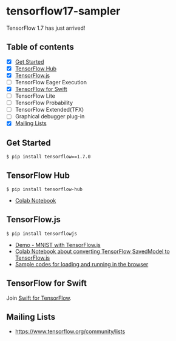 tensorflow17-sampler
===

TensorFlow 1.7 has just arrived!

## Table of contents

- [x] [Get Started](#get-started)
- [x] [TensorFlow Hub](#tensorflow-hub)
- [x] [TensorFlow.js](#tensorflowjs)
- [ ] TensorFlow Eager Execution
- [x] [TensorFlow for Swift](#tensorflow-for-swift)
- [ ] TensorFlow Lite
- [ ] TensorFlow Probability
- [ ] TensorFlow Extended(TFX)
- [ ] Graphical debugger plug-in
- [x] [Mailing Lists](#mailing-lists)

## Get Started

```
$ pip install tensorflow==1.7.0
```

## TensorFlow Hub

```
$ pip install tensorflow-hub
```

* [Colab Notebook](https://colab.research.google.com/drive/1Z3TubjsBuacsRYhPOWktkIW1YbvpmN79) 

## TensorFlow.js

```
$ pip install tensorflowjs
```

* [Demo - MNIST with TensorFlow.js](https://akimach.github.io/tensorflow17-sampler/)
* [Colab Notebook about converting TensorFlow SavedModel to TensorFlow.js](https://colab.research.google.com/drive/1KmrpYti43KNQgzVnovnLp01rdFmq5EuX)
* [Sample codes for loading and running in the browser](/tfjs-mnist)

## TensorFlow for Swift

Join [Swift for TensorFlow](https://groups.google.com/a/tensorflow.org/forum/#!forum/swift).

## Mailing Lists

* https://www.tensorflow.org/community/lists
